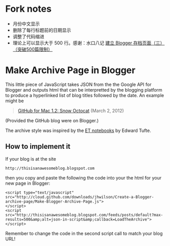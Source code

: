 # Fork notes

- 月份中文显示
- 删除了每行标题前的日期显示
- 调整了代码缩进
- 理论上可以显示大于 500 行。感谢：水口八记 [建立 Blogger 存档页面（三）（突破500篇限制）](https://blog.shuiba.co/create-blogger-archive-page-3)

# Make Archive Page in Blogger

This little piece of JavaScript takes JSON from the the Google API for Blogger and outputs html that can be interpretted by the blogging platform to produce a hyperlinked list of blog titles followed by the date. An example might be

> [GitHub for Mac 1.2: Snow Octocat](https://github.com/blog/1067-github-for-mac-1-2-snow-octocat) (March 2, 2012)

(Provided the GitHub blog were on Blogger.)

The archive style was inspired by the [ET notebooks][1] by Edward Tufte.

## How to implement it

If your blog is at the site

    http://thisisanawesomeblog.blogspot.com

then you copy and paste the following the code into your the html for your new page in Blogger:

    <script type="text/javascript" src="http://cloud.github.com/downloads/jhwilson/Create-a-Blogger-archive-page/Make-Blogger-Archive-Page.js">
    </script>
    <script src="http://thisisanawesomeblog.blogspot.com/feeds/posts/default?max-results=500&amp;alt=json-in-script&amp;callback=LoadTheArchive">
    </script>

Remember to change the code in the second script call to match your blog URL!

[1]:http://www.edwardtufte.com/bboard/q-and-a?topic_id=1